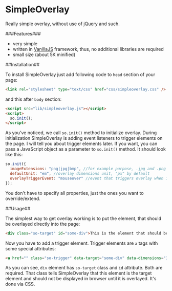 SimpleOverlay
=============

Really simple overlay, without use of jQuery and such.

###Features###
- very simple
- written in [VanillaJS](http://vanilla-js.com/ "VanillaJS") framework, thus, no additional libraries are required
- small size (about 5K minified)


##Installation##

To install SimpleOverlay just add following code to `head` section of your page:
```html
<link rel="stylesheet" type="text/css" href="css/simpleoverlay.css" />
```
and this after `body` section:
```html
<script src="lib/simpleoverlay.js"></script>
<script>
  so.init();
</script>   
```
As you've noticed, we call `so.init()` method to initialize overlay. During initialization SimpleOverlay
is adding event listeners to trigger elements on the page. I will tell you about trigger elements later. 
If you want, you can pass a JavaScript object as a parameter to `so.init()` method. It should look like this:
```javascript
so.init({
  imageExtensions: "png|jpg|bmp", //for example purpose, .jpg and .png are set by default
  defaultUnit: "em", //overlay dimensions unit, "px" by default
  overlayTriggerEvent: "mouseover" //event that triggers overlay when it happens on trigger element, "click" by default
});
```
You don't have to specify all properties, just the ones you want to override/extend.

##Usage##

The simplest way to get overlay working is to put the element, that should be overlayed directly into the page:
```html
<div class="so-target" id="some-div">This is the element that should be overlayed</div>
```
Now you have to add a trigger element. Trigger elements are `a` tags with some special attributes:
```html
<a href="" class="so-trigger" data-target="some-div" data-dimensions="300-300|px:px">Click to get overlay</a>
```
As you can see, `div` element has `so-target` class and `id` attribute. Both are required. That class tells SimpleOverlay that this element is the target
element and should not be displayed in browser until it is overlayed. It's done via CSS.
